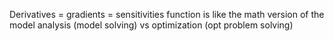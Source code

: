 Derivatives = gradients = sensitivities
function is like the math version of the model
analysis (model solving) vs optimization (opt problem solving)
